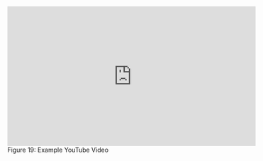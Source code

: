 <figure id="fig:congressional-hearing" class="video-figure">
  <iframe id="youtubePlayer" width="560" height="315" src="https://www.youtube.com/embed/JyILxUHm3L0?start=30" title="YouTube video player" frameborder="0" allow="accelerometer; autoplay; clipboard-write; encrypted-media; gyroscope; picture-in-picture; web-share" referrerpolicy="strict-origin-when-cross-origin" allowfullscreen></iframe>
  <figcaption>Figure 19: Example YouTube Video</figcaption>
</figure>

<script>
  // Load the IFrame Player API code asynchronously.
  var tag = document.createElement('script');
  tag.src = "https://www.youtube.com/iframe_api";
  var firstScriptTag = document.getElementsByTagName('script')[0];
  firstScriptTag.parentNode.insertBefore(tag, firstScriptTag);

  // Create the YouTube player and attach it to the iframe with the given ID
  var player;
  function onYouTubeIframeAPIReady() {
      player = new YT.Player('youtubePlayer', {
          events: {
              'onReady': onPlayerReady,
              'onStateChange': onPlayerStateChange
          }
      });
  }

  // Play the video when the player is ready
  function onPlayerReady(event) {
      event.target.playVideo();
  }

  // Stop the video when the specified end time is reached
  function onPlayerStateChange(event) {
      if (event.data == YT.PlayerState.PLAYING) {
          var endTime = 60; // Set the end time in seconds
          setTimeout(stopVideo, (endTime - 30) * 1000); // Calculate the duration to play
      }
  }

  // Function to stop the video
  function stopVideo() {
      player.stopVideo();
  }
</script>